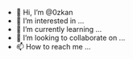 - 👋 Hi, I’m @0zkan
- 👀 I’m interested in ...
- 🌱 I’m currently learning ...
- 💞️ I’m looking to collaborate on ...
- 📫 How to reach me ...

<!---
0zkan/0zkan is a ✨ special ✨ repository because its `README.md` (this file) appears on your GitHub profile.
You can click the Preview link to take a look at your changes.
--->
